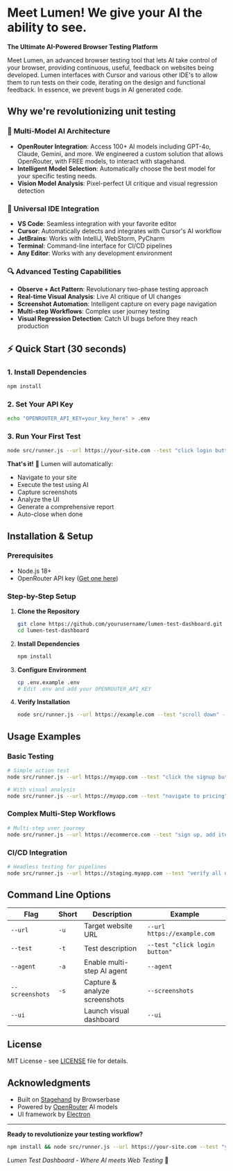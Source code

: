 # Meet Lumen! We give your AI the ability to see.

**The Ultimate AI-Powered Browser Testing Platform**

Meet Lumen, an advanced browser testing tool that lets AI take control of your browser, providing continuous, useful, feedback on websites being developed. Lumen interfaces with Cursor and various other IDE's to allow them to run tests on their code, iterating on the design and functional feedback.
In essence, we prevent bugs in AI generated code.

## Why we're revolutionizing unit testing

### 🧠 **Multi-Model AI Architecture**
- **OpenRouter Integration**: Access 100+ AI models including GPT-4o, Claude, Gemini, and more. We engineered a custom solution that allows OpenRouter, with FREE models, to interact with stagehand.
- **Intelligent Model Selection**: Automatically choose the best model for your specific testing needs.
- **Vision Model Analysis**: Pixel-perfect UI critique and visual regression detection

### 🎯 **Universal IDE Integration**
- **VS Code**: Seamless integration with your favorite editor
- **Cursor**: Automatically detects and integrates with Cursor's AI workflow
- **JetBrains**: Works with IntelliJ, WebStorm, PyCharm
- **Terminal**: Command-line interface for CI/CD pipelines
- **Any Editor**: Works with any development environment

### 🔍 **Advanced Testing Capabilities**
- **Observe + Act Pattern**: Revolutionary two-phase testing approach
- **Real-time Visual Analysis**: Live AI critique of UI changes
- **Screenshot Automation**: Intelligent capture on every page navigation
- **Multi-step Workflows**: Complex user journey testing
- **Visual Regression Detection**: Catch UI bugs before they reach production

## ⚡ Quick Start (30 seconds)

### 1. **Install Dependencies**
```bash
npm install
```

### 2. **Set Your API Key**
```bash
echo "OPENROUTER_API_KEY=your_key_here" > .env
```

### 3. **Run Your First Test**
```bash
node src/runner.js --url https://your-site.com --test "click login button" --screenshots --ui
```

**That's it!** 🎉 Lumen will automatically:
- Navigate to your site
- Execute the test using AI
- Capture screenshots
- Analyze the UI
- Generate a comprehensive report
- Auto-close when done

## Installation & Setup

### Prerequisites
- Node.js 18+ 
- OpenRouter API key ([Get one here](https://openrouter.ai/))

### Step-by-Step Setup

1. **Clone the Repository**
   ```bash
   git clone https://github.com/yourusername/lumen-test-dashboard.git
   cd lumen-test-dashboard
   ```

2. **Install Dependencies**
   ```bash
   npm install
   ```

3. **Configure Environment**
   ```bash
   cp .env.example .env
   # Edit .env and add your OPENROUTER_API_KEY
   ```

4. **Verify Installation**
   ```bash
   node src/runner.js --url https://example.com --test "scroll down" --screenshots
   ```

## Usage Examples

### Basic Testing
```bash
# Simple action test
node src/runner.js --url https://myapp.com --test "click the signup button"

# With visual analysis
node src/runner.js --url https://myapp.com --test "navigate to pricing" --screenshots --ui
```

### Complex Multi-Step Workflows
```bash
# Multi-step user journey
node src/runner.js --url https://ecommerce.com --test "sign up, add item to cart, proceed to checkout" --agent --screenshots --ui
```

### CI/CD Integration
```bash
# Headless testing for pipelines
node src/runner.js --url https://staging.myapp.com --test "verify all navigation links work" --screenshots
```

## Command Line Options

| Flag | Short | Description | Example |
|------|-------|-------------|---------|
| `--url` | `-u` | Target website URL | `--url https://example.com` |
| `--test` | `-t` | Test description | `--test "click login button"` |
| `--agent` | `-a` | Enable multi-step AI agent | `--agent` |
| `--screenshots` | `-s` | Capture & analyze screenshots | `--screenshots` |
| `--ui` | | Launch visual dashboard | `--ui` |

## License

MIT License - see [LICENSE](LICENSE) file for details.

## Acknowledgments

- Built on [Stagehand](https://github.com/browserbase/stagehand) by Browserbase
- Powered by [OpenRouter](https://openrouter.ai/) AI models
- UI framework by [Electron](https://electronjs.org/)

---

**Ready to revolutionize your testing workflow?** 

```bash
npm install && node src/runner.js --url https://your-site.com --test "your test" --screenshots --ui
```

*Lumen Test Dashboard - Where AI meets Web Testing* 🚀
